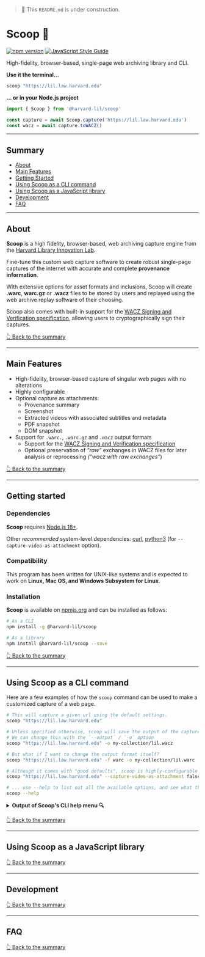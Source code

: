 > 🚧 This `README.md` is under construction.

# Scoop 🍨

[![npm version](https://badge.fury.io/js/@harvard-lil%2Fscoop.svg)](https://badge.fury.io/js/@harvard-lil%2Fscoop) [![JavaScript Style Guide](https://img.shields.io/badge/code_style-standard-brightgreen.svg)](https://standardjs.com)

High-fidelity, browser-based, single-page web archiving library and CLI. 

**Use it the terminal...**
```bash
scoop "https://lil.law.harvard.edu"
```

**... or in your Node.js project**
```javascript
import { Scoop } from '@harvard-lil/scoop'

const capture = await Scoop.capture('https://lil.law.harvard.edu')
const wacz = await capture.toWACZ()
```

---

## Summary
- [About](#about)
- [Main Features](#main-features)
- [Getting Started](#getting-started)
- [Using Scoop as a CLI command](#using-scoop-as-a-cli-command)
- [Using Scoop as a JavaScript library](#using-scoop-as-a-javascript-library)
- [Development](#development)
- [FAQ](#faq)

---

## About

**Scoop** is a high fidelity, browser-based, web archiving capture engine from the [Harvard Library Innovation Lab](https://lil.law.harvard.edu). 

Fine-tune this custom web capture software to create robust single-page captures of the internet with accurate and complete **provenance information**. 

With extensive options for asset formats and inclusions, Scoop will create **.warc**, **warc.gz** or **.wacz** files to be stored by users and replayed using the web archive replay software of their choosing.

Scoop also comes with built-in support for the [WACZ Signing and Verification specification](https://specs.webrecorder.net/wacz-auth/0.1.0/), 
allowing users to cryptographically sign their captures. 

[👆 Back to the summary](#summary)

---

## Main Features
- High-fidelity, browser-based capture of singular web pages with no alterations
- Highly configurable
- Optional capture as attachments: 
  - Provenance summary
  - Screenshot
  - Extracted videos with associated subtitles and metadata
  - PDF snapshot
  - DOM snapshot
- Support for `.warc.`, `.warc.gz` and `.wacz` output formats
  - Support for the [WACZ Signing and Verification specification](https://specs.webrecorder.net/wacz-auth/0.1.0/)
  - Optional preservation of _"raw"_ exchanges in WACZ files for later analysis or reprocessing _("wacz with raw exchanges"_)

[👆 Back to the summary](#summary)

---

## Getting started

### Dependencies 
**Scoop** requires [Node.js 18+](https://nodejs.org/en/). 

Other _recommended_ system-level dependencies: 
[curl](https://curl.se/), [python3](https://www.python.org/) (for `--capture-video-as-attachment` option).

### Compatibility
This program has been written for UNIX-like systems and is expected to work on **Linux, Mac OS, and Windows Subsystem for Linux**.

### Installation

**Scoop** is available on [npmjs.org](https://www.npmjs.com/package/@harvard-lil/scoop) and can be installed as follows:
 
```bash
# As a CLI
npm install -g @harvard-lil/scoop

# As a library
npm install @harvard-lil/scoop --save
```

[👆 Back to the summary](#summary)

---

## Using Scoop as a CLI command

Here are a few examples of how the `scoop` command can be used to make a customized capture of a web page.

```bash
# This will capture a given url using the default settings.
scoop "https://lil.law.harvard.edu" 

# Unless specified otherwise, scoop will save the output of the capture as "./archive.wacz".
# We can change this with the `--output` / `-o` option
scoop "https://lil.law.harvard.edu" -o my-collection/lil.wacz

# But what if I want to change the output format itself?
scoop "https://lil.law.harvard.edu" -f warc -o my-collection/lil.warc

# Although it comes with "good defaults", scoop is highly-configurable ...
scoop "https://lil.law.harvard.edu" --capture-video-as-attachment false --screenshot false --capture-window-x 320 --capture-window-y 480 --capture-timeout 30000 --max-capture-size 100000 --signing-url "https://example.com/sign"

# ... use --help to list out all the available options, and see what the default are.
scoop --help
```

<details>
  <summary><strong>Output of Scoop's CLI help menu 🔍</strong></summary>

```
Usage: scoop [options] <url>

🍨 High-fidelity, browser-based, single-page web archiving library and CLI.
More info: https://github.com/harvard-lil/scoop

Options:
  -v, --version                                   Display Scoop and Scoop CLI version.
  -o, --output <string>                           Output path. (default: "./archive.wacz")
  -f, --format <string>                           Output format. (choices: "warc", "warc-gzipped", "wacz", "wacz-with-raw", default: "wacz")
  --signing-url <string>                          Authsign-compatible endpoint for signing WACZ file.
  --signing-token <string>                        Authentication token to --signing-url, if needed.
  --screenshot <bool>                             Add screenshot step to capture? (choices: "true", "false", default: "true")
  --pdf-snapshot <bool>                           Add PDF snapshot step to capture? (choices: "true", "false", default: "false")
  --dom-snapshot <bool>                           Add DOM snapshot step to capture? (choices: "true", "false", default: "false")
  --capture-video-as-attachment <bool>            Add capture video(s) as attachment(s) step to capture? (choices: "true", "false", default: "true")
  --provenance-summary <bool>                     Add provenance summary to capture? (choices: "true", "false", default: "true")
  --capture-timeout <number>                      Maximum time allocated to capture process before hard cut-off, in ms. (default: 60000)
  --load-timeout <number>                         Max time Scoop will wait for the page to load, in ms. (default: 20000)
  --network-idle-timeout <number>                 Max time Scoop will wait for the in-browser networking tasks to complete, in ms. (default: 20000)
  --behaviors-timeout <number>                    Max time Scoop will wait for the browser behaviors to complete, in ms. (default: 20000)
  --capture-video-as-attachment-timeout <number>  Max time Scoop will wait for the video capture process to complete, in ms. (default: 30000)
  --capture-window-x <number>                     Width of the browser window Scoop will open to capture, in pixels. (default: 1600)
  --capture-window-y <number>                     Height of the browser window Scoop will open to capture, in pixels. (default: 900)
  --max-capture-size <number>                     Size limit for the capture's exchanges list, in bytes. (default: 209715200)
  --auto-scroll <bool>                            Should Scoop try to scroll through the page? (choices: "true", "false", default: "true")
  --auto-play-media <bool>                        Should Scoop try to autoplay `<audio>` and `<video>` tags? (choices: "true", "false", default: "true")
  --grab-secondary-resources <bool>               Should Scoop try to download img srcsets and secondary stylesheets? (choices: "true", "false", default: "true")
  --run-site-specific-behaviors <bool>            Should Scoop run site-specific capture behaviors? (via: browsertrix-behaviors) (choices: "true", "false", default: "true")
  --headless <bool>                               Should Chrome run in headless mode? (choices: "true", "false", default: "true")
  --user-agent-suffix <string>                    If provided, will be appended to Chrome's user agent. (default: "")
  --blocklist <string>                            If set, replaces Scoop's default list of url patterns and IP ranges Scoop should not capture. Coma-separated. Example:
                                                  "/https?://localhost/,0.0.0.0/8,10.0.0.0".
  --intercepter <string>                          ScoopIntercepter class to be used to intercept network exchanges. (default: "ScoopProxy")
  --proxy-host <string>                           Hostname to be used by Scoop's HTTP proxy. (default: "localhost")
  --proxy-port <string>                           Port to be used by Scoop's HTTP proxy. (default: 9000)
  --proxy-verbose <bool>                          Should Scoop's HTTP proxy output logs to the console? (choices: "true", "false", default: "false")
  --public-ip-resolver-endpoint <string>          API endpoint to be used to resolve the client's IP address. Used in the context of the provenance summary. (default:
                                                  "https://icanhazip.com")
  --yt-dlp-path <string>                          Path to the yt-dlp executable. Used for capturing videos. (default: "[library]/executables/yt-dlp")
  --log-level <string>                            Controls Scoop CLI's verbosity. (choices: "silent", "trace", "debug", "info", "warn", "error", default: "info")
  -h, --help                                      Show options list.
```
</details>


[👆 Back to the summary](#summary)

---

## Using Scoop as a JavaScript library


[👆 Back to the summary](#summary)

---


## Development

[👆 Back to the summary](#summary)


---

## FAQ

[👆 Back to the summary](#summary)

